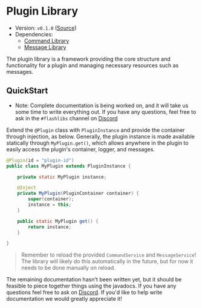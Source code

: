 # Plugin Library

 - Version: `v0.1.0` ([Source](https://github.com/Flash-Labs/FlashLibs/tree/master/src/main/java/dev/flashlabs/flashlibs/plugin))
 - Dependencies:
    - [Command Library](Command.md)
    - [Message Library](Message.md)

The plugin library is a framework providing the core structure and functionality
for a plugin and managing necessary resources such as messages.

## QuickStart

 - Note: Complete documentation is being worked on, and it will take us some
   time to write everything out. If you have any questions, feel free to ask
   in the `#flashlibs` channel on [Discord](https://discord.gg/zWqnAa9KRn)

Extend the `@Plugin` class with `PluginInstance` and provide the container
through injection, as below. Generally, the plugin instance is made available
statically through `MyPlugin.get()`, which allows anywhere in the plugin to
easily access the plugin's container, logger, and messages.

```java
@Plugin(id = "plugin-id")
public class MyPlugin extends PluginInstance {

    private static MyPlugin instance;

    @Inject
    private MyPlugin(PluginContainer container) {
        super(container);
        instance = this;
    }

    public static MyPlugin get() {
        return instance;
    }

}
```

> Remember to reload the provided `CommandService` and `MessageService`! The
> library will likely do this automatically in the future, but for now it needs
> to be done manually on reload.

The remaining documentation hasn't been written yet, but it should be feasible
to piece together things using the javadocs. If you have any questions feel free
to ask on [Discord](https://discord.gg/zWqnAa9KRn). If you'd like to help write
documentation we would greatly appreciate it!

